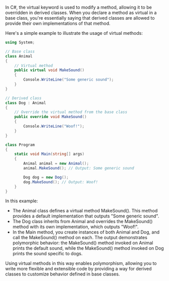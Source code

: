 In C#, the virtual keyword is used to modify a method, allowing it to be overridden in derived classes. When you declare a method as virtual in a base class, you're essentially saying that derived classes are allowed to provide their own implementations of that method.

Here's a simple example to illustrate the usage of virtual methods:

```C#
using System;

// Base class
class Animal
{
    // Virtual method
    public virtual void MakeSound()
    {
        Console.WriteLine("Some generic sound");
    }
}

// Derived class
class Dog : Animal
{
    // Override the virtual method from the base class
    public override void MakeSound()
    {
        Console.WriteLine("Woof!");
    }
}

class Program
{
    static void Main(string[] args)
    {
        Animal animal = new Animal();
        animal.MakeSound(); // Output: Some generic sound

        Dog dog = new Dog();
        dog.MakeSound(); // Output: Woof!
    }
}
```

In this example:

- The Animal class defines a virtual method MakeSound(). This method provides a default implementation that outputs "Some generic sound".
- The Dog class inherits from Animal and overrides the MakeSound() method with its own implementation, which outputs "Woof!".
- In the Main method, you create instances of both Animal and Dog, and call the MakeSound() method on each. The output demonstrates polymorphic behavior: the MakeSound() method invoked on Animal prints the default sound, while the MakeSound() method invoked on Dog prints the sound specific to dogs.
  
Using virtual methods in this way enables polymorphism, allowing you to write more flexible and extensible code by providing a way for derived classes to customize behavior defined in base classes.